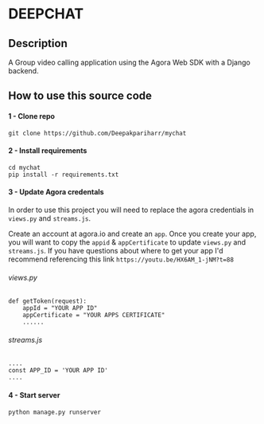 # DEEPCHAT

## Description 
A Group video calling application using the Agora Web SDK with a Django backend.

##  How to use this source code

#### 1 - Clone repo
```
git clone https://github.com/Deepakpariharr/mychat
```

#### 2 - Install requirements
```
cd mychat
pip install -r requirements.txt
```

#### 3 - Update Agora credentals
In order to use this project you will need to replace the agora credentials in `views.py` and `streams.js`.

Create an account at agora.io and create an `app`. Once you create your app, you will want to copy the `appid` & `appCertificate` to update `views.py` and `streams.js`. If you have questions about where to get your app I'd recommend referencing this link `https://youtu.be/HX6AM_1-jNM?t=88`



###### views.py
```
def getToken(request):
    appId = "YOUR APP ID"
    appCertificate = "YOUR APPS CERTIFICATE"
    ......
```

###### streams.js
```
....
const APP_ID = 'YOUR APP ID'
....
```


#### 4 - Start server
```
python manage.py runserver
```

